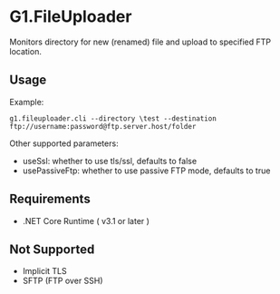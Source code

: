 # G1.FileUploader

Monitors directory for new (renamed) file and upload to specified FTP location.

## Usage 

Example:

`g1.fileuploader.cli --directory \test --destination ftp://username:password@ftp.server.host/folder`

Other supported parameters:
- useSsl: whether to use tls/ssl, defaults to false
- usePassiveFtp: whether to use passive FTP mode, defaults to true

## Requirements
- .NET Core Runtime ( v3.1 or later )

## Not Supported
- Implicit TLS
- SFTP (FTP over SSH) 